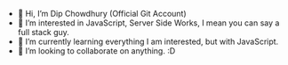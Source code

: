 - 👋 Hi, I’m Dip Chowdhury (Official Git Account)
- 👀 I’m interested in JavaScript, Server Side Works, I mean you can say a full stack guy.
- 🌱 I’m currently learning everything I am interested, but with JavaScript.
- 💞️ I’m looking to collaborate on anything. :D

<!---
dip-bs23/dip-bs23 is a ✨ special ✨ repository because its `README.md` (this file) appears on your GitHub profile.
You can click the Preview link to take a look at your changes.
--->
